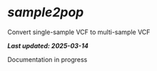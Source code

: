 # *sample2pop*

Convert single-sample VCF to multi-sample VCF

***Last updated: 2025-03-14***

Documentation in progress